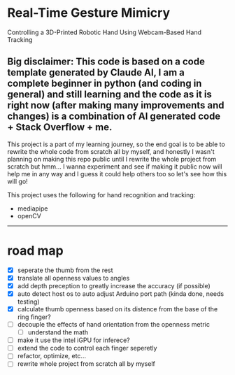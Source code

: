 # Real-Time Gesture Mimicry
 Controlling a 3D-Printed Robotic Hand Using Webcam-Based Hand Tracking

## Big disclaimer: This code is based on a code template generated by Claude AI, I am a complete beginner in python (and coding in general) and still learning and the code as it is right now (after making many improvements and changes) is a combination of AI generated code + Stack Overflow + me.

This project is a part of my learning journey, so the end goal is to be able to rewrite the whole code from scratch all by myself, and honestly I wasn't planning on making this repo public until I rewrite the whole project from scratch but hmm... I wanna experiment and see if making it public now will help me in any way and I guess it could help others too so let's see how this will go!

This project uses the following for hand recognition and tracking:
- mediapipe
- openCV

---

# road map
- [x] seperate the thumb from the rest
- [x] translate all openness values to angles
- [x] add depth preception to greatly increase the accuracy (if possible)
- [x] auto detect host os to auto adjust Arduino port path (kinda done, needs testing)
- [x] calculate thumb openness based on its distence from the base of the ring finger?
- [ ] decouple the effects of hand orientation from the openness metric
     - [ ] understand the math
- [ ] make it use the intel iGPU for inferece?
- [ ] extend the code to control each finger seperetly
- [ ] refactor, optimize, etc...
- [ ] rewrite whole project from scratch all by myself
